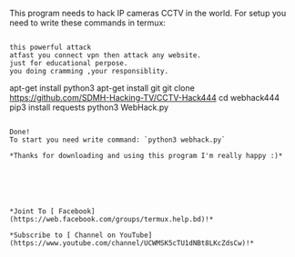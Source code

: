 This program needs to hack IP cameras CCTV in the world.
For setup you need to write these commands in termux:
```

this powerful attack 
atfast you connect vpn then attack any website.
just for educational perpose.
you doing cramming ,your responsiblity.
```

apt-get install python3
apt-get install git
git clone https://github.com/SDMH-Hacking-TV/CCTV-Hack444
cd webhack444
pip3 install requests
python3 WebHack.py
```

Done!
To start you need write command: `python3 webhack.py`

*Thanks for downloading and using this program I'm really happy :)*






*Joint To [ Facebook](https://web.facebook.com/groups/termux.help.bd)!*

*Subscribe to [ Channel on YouTube](https://www.youtube.com/channel/UCWMSK5cTU1dNBt8LKcZdsCw)!*

